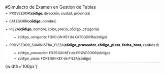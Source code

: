 #Simulacro de Examen en Gestion de Tablas  
![](/mysql/Ejercicios/CreaciondeTablas/img/1.JPG){width='100px'}
